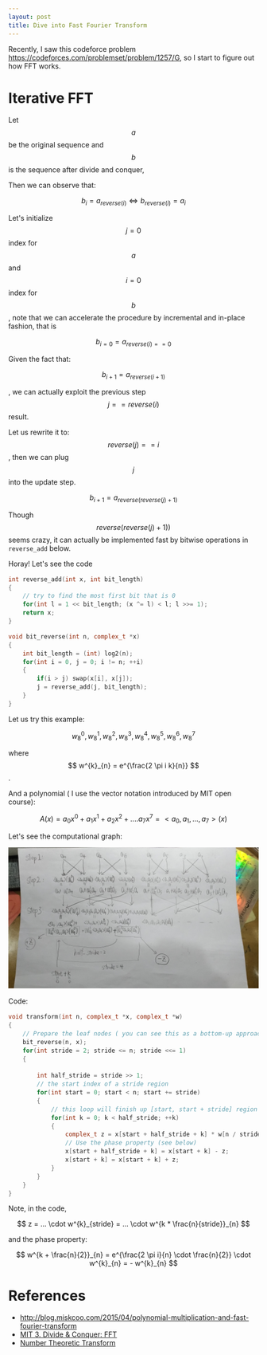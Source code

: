 ```yaml
---
layout: post
title: Dive into Fast Fourier Transform
---
```


Recently, I saw this codeforce problem <https://codeforces.com/problemset/problem/1257/G>, 
so I start to figure out how FFT works.

# Iterative FFT

Let $$ a $$ be the original sequence and $$ b $$ is the sequence after divide and conquer,

Then we can observe that:

$$ b_i = a_{reverse(i)} \iff b_{reverse(i)} = a_i $$

Let's initialize $$ j = 0 $$ index for $$ a $$ and $$ i = 0 $$ index for $$ b $$,
note that we can accelerate the procedure by incremental and in-place fashion, that is

$$ b_{i = 0} = a_{reverse(i) == 0} $$


Given the fact that:

$$  b_{i + 1} = a_{reverse(i+1)} $$

, we can actually exploit the previous step $$ j == reverse(i) $$ result.

Let us rewrite it to: $$ reverse(j) == i $$, then we can plug $$ j $$ into the update step.

$$ b_{i + 1} = a_{reverse(reverse(j) + 1)} $$

Though $$ reverse(reverse(j) + 1)) $$ seems crazy, it can actually be implemented fast by bitwise operations in `reverse_add` below.

Horay! Let's see the code

~~~c++
int reverse_add(int x, int bit_length)
{
    // try to find the most first bit that is 0
    for(int l = 1 << bit_length; (x ^= l) < l; l >>= 1);
    return x;
}
~~~

~~~c++
void bit_reverse(int n, complex_t *x)
{
    int bit_length = (int) log2(n);
    for(int i = 0, j = 0; i != n; ++i)
    {
        if(i > j) swap(x[i], x[j]);
        j = reverse_add(j, bit_length);
    }
}
~~~

Let us try this example:

$$
    w^{0}_{8}, w^{1}_{8}, w^{2}_{8}, w^{3}_{8}, w^{4}_{8}, w^{5}_{8}, w^{6}_{8}, w^{7}_{8}
$$

where $$ w^{k}_{n} = e^{\frac{2 \pi i k}{n}} $$.

And a polynomial ( I use the vector notation introduced by MIT open course):

$$
    A(x) = a_0 x^0 + a_1 x^1 + a_2 x^2 + .... a_7 x^7 = < a_0, a_1, ..., a_7 >(x)
$$

Let's see the computational graph:

![fft](/img/blog/fft.jpg)


Code:


~~~c++
void transform(int n, complex_t *x, complex_t *w)
{
    // Prepare the leaf nodes ( you can see this as a bottom-up approach )
    bit_reverse(n, x);
    for(int stride = 2; stride <= n; stride <<= 1)
    {
 
        int half_stride = stride >> 1;
        // the start index of a stride region
        for(int start = 0; start < n; start += stride)
        {
            // this loop will finish up [start, start + stride] region
            for(int k = 0; k < half_stride; ++k)
            {
                complex_t z = x[start + half_stride + k] * w[n / stride * k];
                // Use the phase property (see below)
                x[start + half_stride + k] = x[start + k] - z;
                x[start + k] = x[start + k] + z;
            }
        }
    }
}
~~~

Note, in the code,

$$
    z = ... \cdot w^{k}_{stride} =  ... \cdot  w^{k * \frac{n}{stride}}_{n}
$$

and the phase property:

$$
    w^{k + \frac{n}{2}}_{n} = e^{\frac{2 \pi i}{n} \cdot \frac{n}{2}} \cdot w^{k}_{n} = - w^{k}_{n}
$$



# References
* <http://blog.miskcoo.com/2015/04/polynomial-multiplication-and-fast-fourier-transform>
* [MIT 3. Divide & Conquer: FFT](https://www.youtube.com/watch?v=iTMn0Kt18tg)
* [Number Theoretic Transform](https://ccrma.stanford.edu/~jos/mdft/Number_Theoretic_Transform.html)
